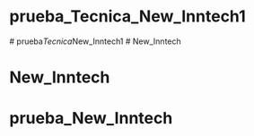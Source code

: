 # prueba_Tecnica_New_Inntech1
#   p r u e b a _ T e c n i c a _ N e w _ I n n t e c h 1  
 # New_Inntech
# New_Inntech
# prueba_New_Inntech

